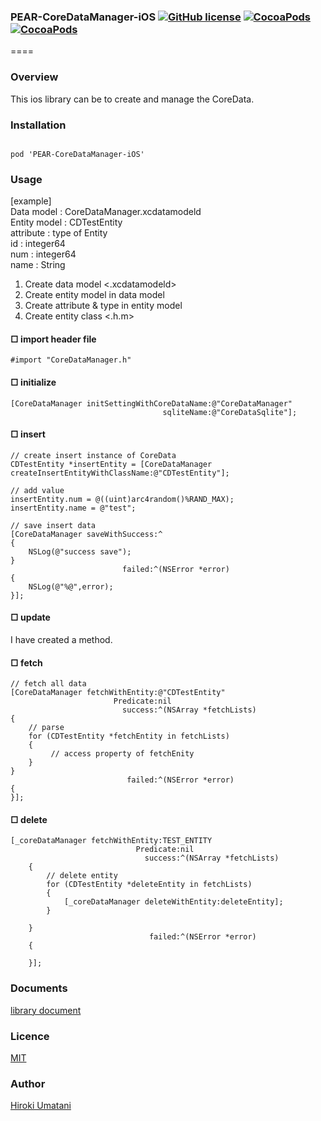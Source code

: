 ### PEAR-CoreDataManager-iOS [![GitHub license](https://img.shields.io/badge/LICENSE-MIT%20LICENSE-blue.svg)](https://github.com/HirokiUmatani/PEAR-CoreDataManager-iOS/LICENSE) [![CocoaPods](https://img.shields.io/badge/platform-ios-lightgrey.svg)](https://cocoapods.org/pods/PEAR-CoreDataManager-iOS) [![CocoaPods](https://img.shields.io/cocoapods/v/PEAR-CoreDataManager-iOS.svg)](https://cocoapods.org/pods/PEAR-CoreDataManager-iOS)  

====
### Overview
This ios library can be to create and manage the CoreData.

### Installation
<code>
pod 'PEAR-CoreDataManager-iOS'
</code>

### Usage
[example]    
Data model : CoreDataManager.xcdatamodeld  
Entity model : CDTestEntity  
attribute : type of Entity    
id   : integer64   
num  : integer64  
name : String   

1. Create data model <.xcdatamodeld>
2. Create entity model in data model
3. Create attribute & type in entity model
4. Create entity class <.h.m>

#### □ import header file
```
#import "CoreDataManager.h"
```

#### □ initialize
```
[CoreDataManager initSettingWithCoreDataName:@"CoreDataManager"
                                  sqliteName:@"CoreDataSqlite"];
```

#### □ insert
```
// create insert instance of CoreData
CDTestEntity *insertEntity = [CoreDataManager createInsertEntityWithClassName:@"CDTestEntity"];
    
// add value
insertEntity.num = @((uint)arc4random()%RAND_MAX);
insertEntity.name = @"test";
    
// save insert data
[CoreDataManager saveWithSuccess:^
{
    NSLog(@"success save");
}
                         failed:^(NSError *error)
{
    NSLog(@"%@",error);
}];
```

#### □ update
I have created a method.

#### □ fetch
```
// fetch all data
[CoreDataManager fetchWithEntity:@"CDTestEntity"
                       Predicate:nil
                         success:^(NSArray *fetchLists)
{
    // parse
    for (CDTestEntity *fetchEntity in fetchLists)
    {
         // access property of fetchEnity    
    }
}
                          failed:^(NSError *error)
{
}];
```

#### □ delete
```
[_coreDataManager fetchWithEntity:TEST_ENTITY
                            Predicate:nil
                              success:^(NSArray *fetchLists)
    {
        // delete entity
        for (CDTestEntity *deleteEntity in fetchLists)
        {
            [_coreDataManager deleteWithEntity:deleteEntity];
        }
        
    }
                               failed:^(NSError *error)
    {
        
    }];
```

### Documents
[library document](http://cocoadocs.org/docsets/PEAR-CoreDataManager-iOS)

### Licence
[MIT](https://github.com/HirokiUmatani/PEAR-CoreDataManager-iOS/blob/master/LICENSE)

### Author
[Hiroki Umatani](https://github.com/HirokiUmatani)
